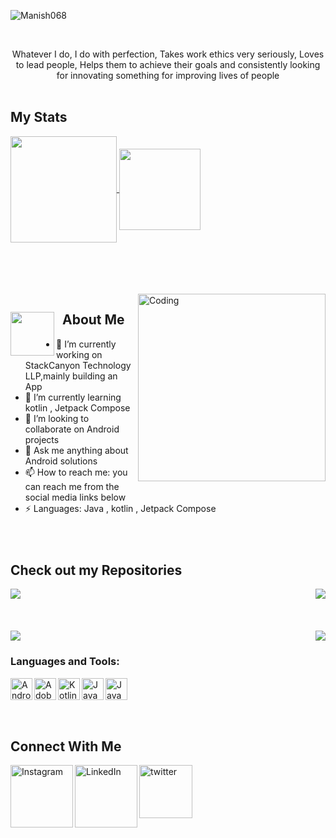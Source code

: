<p align="left"> <img src="https://komarev.com/ghpvc/?username=Manish068" alt="Manish068" /> </p><br/>


<p align="center">
Whatever I do, I do with perfection, Takes work ethics very seriously, Loves to lead people, Helps them to achieve their goals and consistently looking for innovating something for improving lives of people
<br><br>
  

## My Stats
<p>
<a href="https://github.com/AVS1508">
  <img height="170em" align="center" src="https://github-readme-stats.vercel.app/api?username=Manish068&show_icons=true&theme=radical" />
  <img height="130em" align="center" src="https://github-readme-stats-eight-theta.vercel.app/api/top-langs/?username=Manish068&theme=radical&layout=compact&exclude_lang=java+r" />
</a>
</p>

<br></br>
<br></br>
<img align="right" alt="Coding" width="300" src="https://media.giphy.com/media/Y4ak9Ki2GZCbJxAnJD/giphy.gif">


## &nbsp;<img align = "left" src="https://media.giphy.com/media/WUlplcMpOCEmTGBtBW/giphy.gif" width="70"> **About Me**
  
  
- 🔭 I’m currently working on StackCanyon Technology LLP,mainly building an App
- 🌱 I’m currently learning kotlin , Jetpack Compose
- 👯 I’m looking to collaborate on Android projects
- 💬 Ask me anything about Android solutions
- 📫 How to reach me: you can reach me from the social media links below
- ⚡ Languages: Java , kotlin , Jetpack Compose

### &nbsp; &nbsp; &nbsp; &nbsp;

## Check out my Repositories

<a href="https://github.com/Manish068/NewsApp">
  <img align="right" src="https://github-readme-stats.vercel.app/api/pin/?username=Manish068&repo=NewsApp" />
</a>
<a href="https://github.com/Manish068/Video-Calling-App">
  <img align="center" src="https://github-readme-stats.vercel.app/api/pin/?username=Manish068&repo=Video-Calling-App" />
</a>
<br></br>
<br></br>
<a href="https://github.com/Manish068/NewsApp">
  <img align="right" src="https://github-readme-stats.vercel.app/api/pin/?username=Manish068&repo=TodoApp_JetpackCompose" />
</a>
<a href="https://github.com/Manish068/Video-Calling-App">
  <img align="center" src="https://github-readme-stats.vercel.app/api/pin/?username=Manish068&repo=WeatherForecast_Application" />
</a>


### Languages and Tools: 

<img align="left" alt="Android Studio" width="35px" src="https://github.com/Manish068/Manish068/blob/main/Tools/android.png" />
<img align="left" alt="AdobeXd" width="35px" src="https://github.com/Manish068/Manish068/blob/main/Tools/adobexd.png" />
<img align="left" alt="Kotlin" width="35px" src="https://github.com/Manish068/Manish068/blob/main/Tools/kotlin.png" />
<img align="left" alt="Java" width="35px" src="https://github.com/Manish068/Manish068/blob/main/Tools/java.png" />
<img align="left" alt="Java" width="35px" src="https://github.com/Manish068/Manish068/blob/main/Tools/jetpack_compose.png" />
<!-- <img align="left" alt="JavaScript" width="35px" src="https://raw.githubusercontent.com/github/explore/80688e429a7d4ef2fca1e82350fe8e3517d3494d/topics/javascript/javascript.png" />
<img align="left" alt="React" width="26px" src="https://raw.githubusercontent.com/github/explore/80688e429a7d4ef2fca1e82350fe8e3517d3494d/topics/react/react.png" />
<img align="left" alt="Gatsby" width="26px" src="https://raw.githubusercontent.com/github/explore/e94815998e4e0713912fed477a1f346ec04c3da2/topics/gatsby/gatsby.png" />
<img align="left" alt="GraphQL" width="26px" src="https://raw.githubusercontent.com/github/explore/80688e429a7d4ef2fca1e82350fe8e3517d3494d/topics/graphql/graphql.png" />
<img align="left" alt="Node.js" width="26px" src="https://raw.githubusercontent.com/github/explore/80688e429a7d4ef2fca1e82350fe8e3517d3494d/topics/nodejs/nodejs.png" />
<img align="left" alt="Deno" width="26px" src="https://raw.githubusercontent.com/github/explore/361e2821e2dea67711cde99c9c40ed357061cf27/topics/deno/deno.png" />
<img align="left" alt="SQL" width="35px" src="https://raw.githubusercontent.com/github/explore/80688e429a7d4ef2fca1e82350fe8e3517d3494d/topics/sql/sql.png" />
<img align="left" alt="MySQL" width="35px" src="https://raw.githubusercontent.com/github/explore/80688e429a7d4ef2fca1e82350fe8e3517d3494d/topics/mysql/mysql.png" />
<img align="left" alt="MongoDB" width="26px" src="https://raw.githubusercontent.com/github/explore/80688e429a7d4ef2fca1e82350fe8e3517d3494d/topics/mongodb/mongodb.png" />
<img align="left" alt="Git" width="35px" src="https://raw.githubusercontent.com/github/explore/80688e429a7d4ef2fca1e82350fe8e3517d3494d/topics/git/git.png" />
<img align="left" alt="GitHub" width="35px" src="https://raw.githubusercontent.com/github/explore/78df643247d429f6cc873026c0622819ad797942/topics/github/github.png" />
<img align="left" alt="HTML5" width="35px" src="https://raw.githubusercontent.com/github/explore/80688e429a7d4ef2fca1e82350fe8e3517d3494d/topics/terminal/terminal.png" />
<img align="left" alt="HTML5" width="35px" src="https://raw.githubusercontent.com/github/explore/80688e429a7d4ef2fca1e82350fe8e3517d3494d/topics/python/python.png" />
<img align="left" alt="HTML5" width="35px" src="https://raw.githubusercontent.com/github/explore/80688e429a7d4ef2fca1e82350fe8e3517d3494d/topics/cpp/cpp.png" />
<img align="left" alt="HTML5" width="35px" src="https://raw.githubusercontent.com/github/explore/80688e429a7d4ef2fca1e82350fe8e3517d3494d/topics/django/django.png" />
<img align="left" alt="HTML5" width="35px" src="https://raw.githubusercontent.com/github/explore/80688e429a7d4ef2fca1e82350fe8e3517d3494d/topics/flask/flask.png" />
<img align="left" alt="HTML5" width="35px" src="https://raw.githubusercontent.com/github/explore/80688e429a7d4ef2fca1e82350fe8e3517d3494d/topics/tailwind/tailwind.png" /> -->
<br>
<br>
<br>
<br>


  
## Connect With Me
<a href="https://www.instagram.com/moneyissh/" target="_blank"><img align="left" alt="Instagram" width="100px" src="https://cliply.co/wp-content/uploads/2019/07/371907300_INSTAGRAM_ICON_TRANSPARENT_400.gif" /></a>
<a href="https://www.linkedin.com/in/manish-pandit-bb182a165/" target="_blank"><img align="left" alt="LinkedIn" width="100px" src="https://cliply.co/wp-content/uploads/2021/02/372102050_LINKEDIN_ICON_TRANSPARENT_1080.gif" /></a>
<a href="https://twitter.com/manishP068" target="_blank"><img align="left" alt="twitter" width="85px" src="https://cliply.co/wp-content/uploads/2019/07/371907030_TWITTER_ICON_400px.gif" /></a>

<br>
